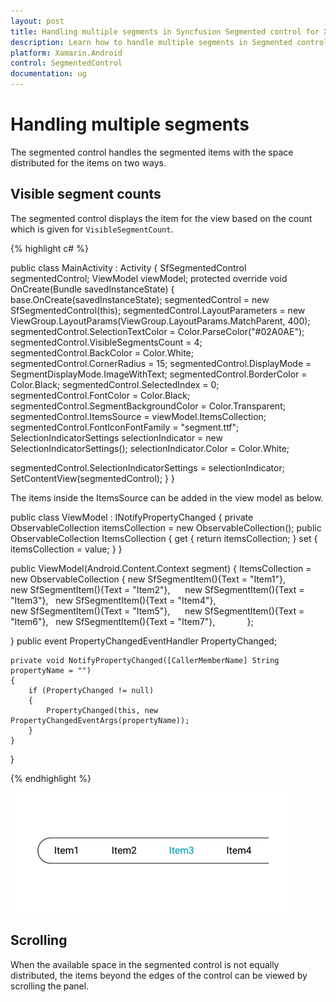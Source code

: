 ```yaml
---
layout: post
title: Handling multiple segments in Syncfusion Segmented control for Xamarin.Android
description: Learn how to handle multiple segments in Segmented control
platform: Xamarin.Android
control: SegmentedControl
documentation: ug
---
```


# Handling multiple segments

The segmented control handles the segmented items with the space distributed for the items on two ways.

## Visible segment counts

The segmented control displays the item for the view based on the count which is given for `VisibleSegmentCount`. 

{% highlight c# %}

public class MainActivity : Activity
{
SfSegmentedControl segmentedControl;
ViewModel viewModel;
protected override void OnCreate(Bundle savedInstanceState)
{
base.OnCreate(savedInstanceState);
segmentedControl = new SfSegmentedControl(this);
segmentedControl.LayoutParameters = new ViewGroup.LayoutParams(ViewGroup.LayoutParams.MatchParent, 400);
segmentedControl.SelectionTextColor = Color.ParseColor("#02A0AE");
segmentedControl.VisibleSegmentsCount = 4;
segmentedControl.BackColor = Color.White;
segmentedControl.CornerRadius = 15;
segmentedControl.DisplayMode = SegmentDisplayMode.ImageWithText;
segmentedControl.BorderColor = Color.Black;
segmentedControl.SelectedIndex = 0;
segmentedControl.FontColor = Color.Black;
segmentedControl.SegmentBackgroundColor = Color.Transparent;
segmentedControl.ItemsSource = viewModel.ItemsCollection;
segmentedControl.FontIconFontFamily = "segment.ttf";
SelectionIndicatorSettings selectionIndicator = new SelectionIndicatorSettings();
selectionIndicator.Color = Color.White;

segmentedControl.SelectionIndicatorSettings = selectionIndicator;
SetContentView(segmentedControl);
}
}

The items inside the ItemsSource can be added in the view model as below.

public class ViewModel : INotifyPropertyChanged
{
private ObservableCollection<SfSegmentItem> itemsCollection = new ObservableCollection<SfSegmentItem>();
public ObservableCollection<SfSegmentItem> ItemsCollection
{
    get { return itemsCollection; }
    set { itemsCollection = value; }
}

public ViewModel(Android.Content.Context segment)
{
ItemsCollection = new ObservableCollection<SfSegmentItem>
  {
new SfSegmentItem(){Text = "Item1"},          
new SfSegmentItem(){Text = "Item2"},     
new SfSegmentItem(){Text = "Item3"},  
new SfSegmentItem(){Text = "Item4"},          
new SfSegmentItem(){Text = "Item5"},     
new SfSegmentItem(){Text = "Item6"},  
new SfSegmentItem(){Text = "Item7"},          
  };
  
}
public event PropertyChangedEventHandler PropertyChanged;

    private void NotifyPropertyChanged([CallerMemberName] String propertyName = "")
    {
        if (PropertyChanged != null)
        {
            PropertyChanged(this, new PropertyChangedEventArgs(propertyName));
        }
    }
}

{% endhighlight %}

![](images/Handling-multiple-segments/visiblesegment.png)

## Scrolling

When the available space in the segmented control is not equally distributed, the items beyond the edges of the control can be viewed by scrolling the panel.





